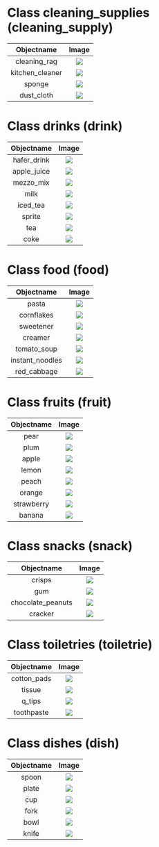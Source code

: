 # Class cleaning_supplies (cleaning_supply)

| Objectname               |  Image                   |
:-------------------------:|:-------------------------:
| cleaning_rag  |  ![](known_objects/cleaning_supplies/cleaning_rag.jpg) |
| kitchen_cleaner  |  ![](known_objects/cleaning_supplies/kitchen_cleaner.jpg) |
| sponge  |  ![](known_objects/cleaning_supplies/sponge.jpg) |
| dust_cloth  |  ![](known_objects/cleaning_supplies/dust_cloth.jpg) |


# Class drinks (drink)

| Objectname               |  Image                   |
:-------------------------:|:-------------------------:
| hafer_drink  |  ![](known_objects/drinks/hafer_drink.jpg) |
| apple_juice  |  ![](known_objects/drinks/apple_juice.jpg) |
| mezzo_mix  |  ![](known_objects/drinks/mezzo_mix.jpg) |
| milk  |  ![](known_objects/drinks/milk.jpg) |
| iced_tea  |  ![](known_objects/drinks/iced_tea.jpg) |
| sprite  |  ![](known_objects/drinks/sprite.jpg) |
| tea  |  ![](known_objects/drinks/tea.jpg) |
| coke  |  ![](known_objects/drinks/coke.jpg) |


# Class food (food)

| Objectname               |  Image                   |
:-------------------------:|:-------------------------:
| pasta  |  ![](known_objects/food/pasta.jpg) |
| cornflakes  |  ![](known_objects/food/cornflakes.jpg) |
| sweetener  |  ![](known_objects/food/sweetener.jpg) |
| creamer  |  ![](known_objects/food/creamer.jpg) |
| tomato_soup  |  ![](known_objects/food/tomato_soup.jpg) |
| instant_noodles  |  ![](known_objects/food/instant_noodles.jpg) |
| red_cabbage  |  ![](known_objects/food/red_cabbage.jpg) |


# Class fruits (fruit)

| Objectname               |  Image                   |
:-------------------------:|:-------------------------:
| pear  |  ![](known_objects/fruits/pear.png) |
| plum  |  ![](known_objects/fruits/plum.png) |
| apple  |  ![](known_objects/fruits/apple.jpg) |
| lemon  |  ![](known_objects/fruits/lemon.jpg) |
| peach  |  ![](known_objects/fruits/peach.png) |
| orange  |  ![](known_objects/fruits/orange.jpg) |
| strawberry  |  ![](known_objects/fruits/strawberry.png) |
| banana  |  ![](known_objects/fruits/banana.png) |


# Class snacks (snack)

| Objectname               |  Image                   |
:-------------------------:|:-------------------------:
| crisps  |  ![](known_objects/snacks/crisps.jpg) |
| gum  |  ![](known_objects/snacks/gum.jpg) |
| chocolate_peanuts  |  ![](known_objects/snacks/chocolate_peanuts.jpg) |
| cracker  |  ![](known_objects/snacks/cracker.jpg) |


# Class toiletries (toiletrie)

| Objectname               |  Image                   |
:-------------------------:|:-------------------------:
| cotton_pads  |  ![](known_objects/toiletries/cotton_pads.jpg) |
| tissue  |  ![](known_objects/toiletries/tissue.jpg) |
| q_tips  |  ![](known_objects/toiletries/q_tips.jpg) |
| toothpaste  |  ![](known_objects/toiletries/toothpaste.jpg) |


# Class dishes (dish)

| Objectname               |  Image                   |
:-------------------------:|:-------------------------:
| spoon  |  ![](known_objects/dishes/spoon.png) |
| plate  |  ![](known_objects/dishes/plate.png) |
| cup  |  ![](known_objects/dishes/cup.png) |
| fork  |  ![](known_objects/dishes/fork.png) |
| bowl  |  ![](known_objects/dishes/bowl.png) |
| knife  |  ![](known_objects/dishes/knife.png) |


